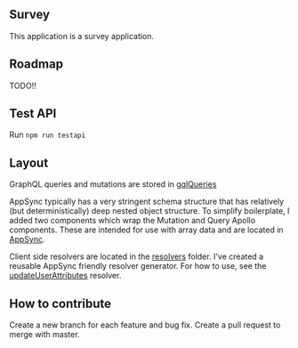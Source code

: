 ## Survey

This application is a survey application.  

## Roadmap

TODO!!

## Test API

Run `npm run testapi`

## Layout

GraphQL queries and mutations are stored in [gqlQueries](./src/apollo/gqlQueries/index.js)

AppSync typically has a very stringent schema structure that has relatively (but deterministically) deep nested object structure.  To simplify boilerplate, I added two components which wrap the Mutation and Query Apollo components.  These are intended for use with array data and are located in [AppSync]('./src/AppSync/components/index.js).  

Client side resolvers are located in the [resolvers](./src/apollo/resolvers) folder. I've created a reusable AppSync friendly resolver generator.  For how to use, see the [updateUserAttributes](./src/apollo/resolvers/updateUserAttributes.js) resolver.

## How to contribute

Create a new branch for each feature and bug fix.  Create a pull request to merge with master.



